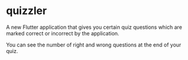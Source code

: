 # quizzler

A new Flutter application that gives you certain quiz questions which are marked correct or incorrect by the application. 

You can see the number of right and wrong questions at the end of your quiz.
